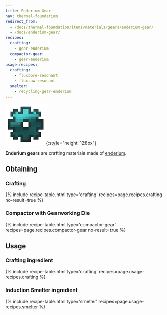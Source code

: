 ```yaml
---
title: Enderium Gear
nav: thermal-foundation
redirect_from:
  - /docs/thermal-foundation/items/materials/gears/enderium-gear/
  - /docs/enderium-gear/
recipes:
  crafting:
    - gear-enderium
  compactor-gear:
    - gear-enderium
usage-recipes:
  crafting:
    - fluxbore-resonant
    - fluxsaw-resonant
  smelter:
    - recycling-gear-enderium
---
```


![Enderium gear](/assets/images/thermal-foundation/gear-enderium.png){:style="height: 128px"}


**Enderium gears** are crafting materials made of
[enderium](/docs/thermal-foundation/enderium-ingot/).


Obtaining
---------

### Crafting
{% include recipe-table.html type='crafting' recipes=page.recipes.crafting no-result=true %}

### Compactor with Gearworking Die
{% include recipe-table.html type='compactor-gear' recipes=page.recipes.compactor-gear no-result=true %}


Usage
-----

### Crafting ingredient
{% include recipe-table.html type='crafting' recipes=page.usage-recipes.crafting %}

### Induction Smelter ingredient
{% include recipe-table.html type='smelter' recipes=page.usage-recipes.smelter %}
